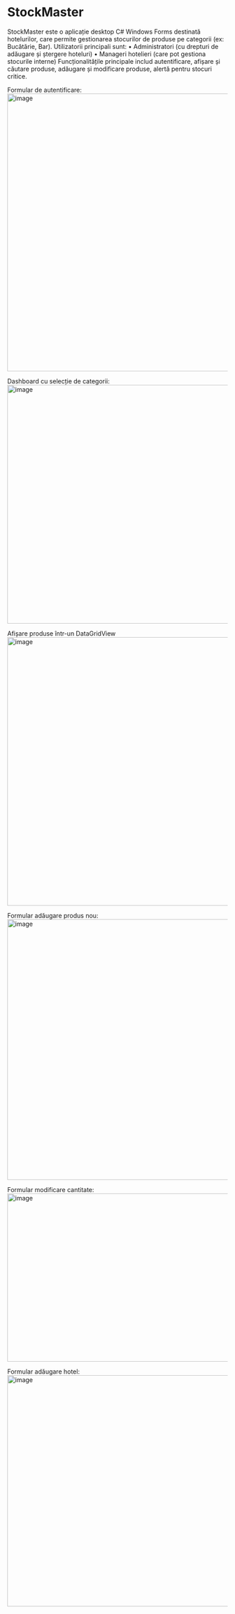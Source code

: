 # StockMaster

StockMaster este o aplicație desktop C# Windows Forms destinată hotelurilor, care permite gestionarea stocurilor de produse pe categorii (ex: Bucătărie, Bar).
 Utilizatorii principali sunt:
•	Administratori (cu drepturi de adăugare și ștergere hoteluri)
•	Manageri hotelieri (care pot gestiona stocurile interne)
Funcționalitățile principale includ autentificare, afișare și căutare produse, adăugare și modificare produse, alertă pentru stocuri critice.

Formular de autentificare:
<img width="975" height="634" alt="image" src="https://github.com/user-attachments/assets/3e1e2c56-83b8-4386-b390-448885beda4e" />

Dashboard cu selecție de categorii:
<img width="895" height="545" alt="image" src="https://github.com/user-attachments/assets/d53cb24f-3dd5-49ab-879d-e625fc6ab9c1" />

Afișare produse într-un DataGridView
<img width="975" height="613" alt="image" src="https://github.com/user-attachments/assets/b36c21a2-9e64-4443-8191-6364249a80a8" />

Formular adăugare produs nou:
<img width="975" height="595" alt="image" src="https://github.com/user-attachments/assets/29fae2a2-d62c-4930-8301-cfd780befaea" />

Formular modificare cantitate:
<img width="975" height="384" alt="image" src="https://github.com/user-attachments/assets/5f986169-2477-4421-adc1-fed784169886" />

Formular adăugare hotel:
<img width="796" height="528" alt="image" src="https://github.com/user-attachments/assets/cd0b90dd-d822-4eff-aeab-e6a307c7a019" />
